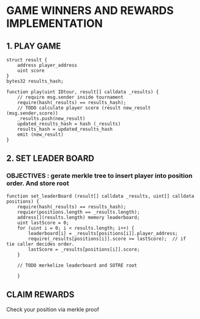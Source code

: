 # GAME WINNERS AND REWARDS IMPLEMENTATION

## 1. PLAY GAME

```solidity
struct result {
    address player_address
    uint score
}
bytes32 results_hash;

function play(uint IDtour, result[] calldata _results) {
    // require msg.sender inside tournament
    require(hash(_results) == results_hash);
    // TODO calculate player score (result new_result (msg.sender,score))
    _results.push(new_result)
    updated_results_hash = hash (_results) 
    results_hash = updated_results_hash
    emit (new_result)
}

```

## 2.  SET LEADER BOARD

### OBJECTIVES : gerate merkle tree to insert player into position order. And store root
```solidity
function set_leaderBoard (result[] calldata _results, uint[] calldata positions) {
    require(hash(_results) == results_hash);
    requier(positions.length == _results.length);
    address[](results.length) memory leaderboard;
    uint lastScore = 0;
    for (uint i = 0; i < results.length; i++) {
        leaderboard[i] = _results[positions[i]].player_address;
        require(_results[positions[i]].score >= lastScore);  // if  tie caller decides order.
        lastScore = _results[positions[i]].score;
    }

    // TODO merkelize leaderboard and SOTRE root 

    }

```

##  CLAIM REWARDS

Check your position via merkle proof




